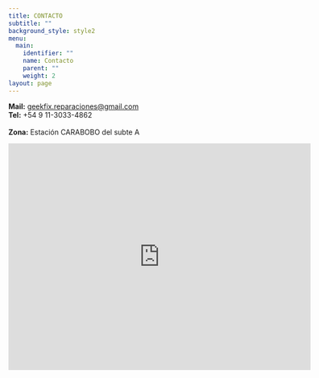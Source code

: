 ```yaml
---
title: CONTACTO
subtitle: ""
background_style: style2
menu:
  main:
    identifier: ""
    name: Contacto
    parent: ""
    weight: 2
layout: page
---
```

<strong>Mail:</strong> geekfix.reparaciones@gmail.com<br /><strong>Tel:</strong> +54 9 11-3033-4862<br /><br /><strong>Zona:</strong> Estaci&oacute;n CARABOBO del subte A</p>

<iframe src="https://www.google.com/maps/embed?pb=!1m18!1m12!1m3!1d9285.859597821041!2d-58.46259226969765!3d-34.62824887489633!2m3!1f0!2f0!3f0!3m2!1i1024!2i768!4f13.1!3m3!1m2!1s0x95bcca25cb1fdd45%3A0xca33761df6660b66!2sCarabobo!5e0!3m2!1sen!2sus!4v1591047819496!5m2!1sen!2sus" width="600" height="450" frameborder="0" style="border:0;" allowfullscreen="" aria-hidden="false" tabindex="0"></iframe>